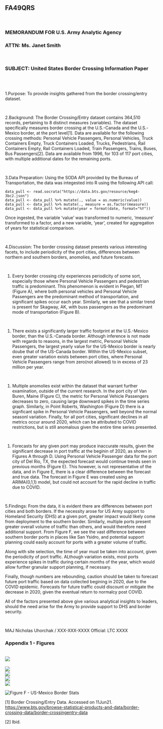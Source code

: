 FA49QRS
-------

<br>

### MEMORANDUM FOR U.S. Army Analytic Agency

### ATTN: Ms. Janet Smith

<br>

### SUBJECT: United States Border Crossing Information Paper

<br>

<br>

1.Purpose: To provide insights gathered from the border crossing/entry
dataset.

<br>

2.Background: The Border Crossing/Entry dataset contains 364,510
records, pertaining to 8 distinct measures (variables). The dataset
specifically measures border crossing at the U.S.-Canada and the
U.S.-Mexico border, at the port level[1]. Data are available for the
following crossing methods: Personal Vehicle Passengers, Personal
Vehicles, Truck Containers Empty, Truck Containers Loaded, Trucks,
Pedestrians, Rail Containers Empty, Rail Containers Loaded, Train
Passengers, Trains, Buses, Bus Passengers[2]. Data are available from
1996, for 103 of 117 port cities, with multiple additional dates for the
remaining ports.

<br>

3.Data Preparation: Using the SODA API provided by the Bureau of
Transportation, the data was integested into R using the following API
call:

    data_pull <- read.socrata("https://data.bts.gov/resource/keg4-3bc2.json")
    data_pull <- data_pull %>% mutate(., value = as.numeric(value))
    data_pull <- data_pull %>% mutate(., measure = as.factor(measure))
    data_pull <- data_pull %>% mutate(year = format(date, format="%Y"))

Once ingested, the variable ‘value’ was transformed to numeric,
‘measure’ transformed to a factor, and a new variable, ‘year’, created
for aggregation of years for statistical comparison.

<br>

4.Discussion: The border crossing dataset presents various interesting
facets, to include periodicity of the port cities, differences between
northern and southern borders, anomolies, and future forecasts.

<br>

1.  Every border crossing city experiences periodicity of some sort,
    especially those where Personal Vehicle Passengers and pedestrian
    traffic is predominant. This phenomenon is evident in Piegan, MT
    (Figure A), where both personal vehicles and Personal Vehicle
    Passengers are the predominant method of transportation, and
    significant spikes occur each year. Similarly, we see that a similar
    trend is present for Skagway, AK, with buss passengers as the
    predominant mode of transportation (Figure B).

<br>

1.  There exists a significantly larger traffic footprint at the
    U.S.-Mexico border, than the U.S.-Canada border. Although inference
    is not made with regards to reasons, in the largest metric, Personal
    Vehicle Passengers, the largest yearly value for the US-Mexico
    border is nearly doube that of the US-Canada border. Within the
    US-Mexico subset, even greater variation exists between port cities,
    where Personal Vehicle Passengers range from zero(not allowed) to in
    excess of 23 million per year.

<br>

1.  Multiple anomolies exist within the dataset that warrant further
    examination, outside of the current research. In the port city of
    Van Buren, Maine (Figure C), the metric for Personal Vehicle
    Passengers decreases to zero, causing large downward spikes in the
    time series graph. Similarly, in Point Roberts, Washington
    (Figure D) there is a signficant spike in Personal Vehicle
    Passengers, well beyond the normal seasonl variation. Finally, for
    all port cities, significant declines in all metrics occur around
    2020, which can be attributed to COVID restrictions, but is still
    anomalous given the entire time series presented.

<br>

1.  Forecasts for any given port may produce inaccurate results, given
    the significant decrease in port traffic at the beginin of 2020, as
    shown in Figures A through D. Using Personal Vehicle Passenger data
    for the port city of Del Rio, TX, the expected forecast would
    continue trends seen in previous months (Figure E). This however, is
    not representative of the data, and in Figure E, there is a clear
    difference between the forecast and true data. The forecast in
    Figure E was created using an ARIMA(0,1,1) model, but could not
    account for the rapid decline in traffic due to COVID.

<br>

5.Findings: From the data, it is evident there are differences between
port cities and both borders. If the necessity arose for US Army support
to Homeland Security (DHS) at a given port, greater impact would likely
come from deployment to the southern border. Similarly, multiple ports
present greater overall volume of traffic than others, and would
therefore need additional support. From Figure F, we see the vast
difference between southern border ports in places like San Ysidro, and
potential support planning could easily account for ports with a greater
volume of traffic.

Along with site selection, the time of year must be taken into account,
given the periodicity of port traffic. ALthough variation exists, most
ports experience spikes in traffic during certain months of the year,
which would allow further granular support planning, if necessary.

Finally, though numbers are rebounding, caution should be taken to
forecast future port traffic based on data collected begining in 2020,
due to the COVID epidemic. Forecasts for future traffic could discount
or mitigate the decrease in 2020, given the eventual return to normalcy
post COVID.

All of the factors presented above give various analytical insights to
leaders, should the need arise for the Army to provide support to DHS
and border security.

<br>

MAJ Nicholas Uhorchak / XXX-XXX-XXXX Official: LTC XXXX

### Appendix 1 - Figures

<br>

<img src="_bookdown_files/readme_files/figure-markdown_strict/Piegan-1.png" style="display: block; margin: auto;" />

<br>

<img src="_bookdown_files/readme_files/figure-markdown_strict/Skagway-1.png" style="display: block; margin: auto;" />

<img src="_bookdown_files/readme_files/figure-markdown_strict/Van Buren-1.png" style="display: block; margin: auto;" />

<img src="_bookdown_files/readme_files/figure-markdown_strict/Point Roberts-1.png" style="display: block; margin: auto;" />

<img src="_bookdown_files/readme_files/figure-markdown_strict/ARIMA-1.png" style="display: block; margin: auto;" />

![Figure F - US-Mexico Border Stats](./plots/Mexico_stats.png)

<!--chapter:end:Uhorchak_Data_analysis_info_paper.Rmd-->

[1] Border Crossing/Entry Data. Accessed on 11Jun21.
<a href="https://www.bts.gov/browse-statistical-products-and-data/border-crossing-data/border-crossingentry-data" class="uri">https://www.bts.gov/browse-statistical-products-and-data/border-crossing-data/border-crossingentry-data</a>

[2] Ibid.
